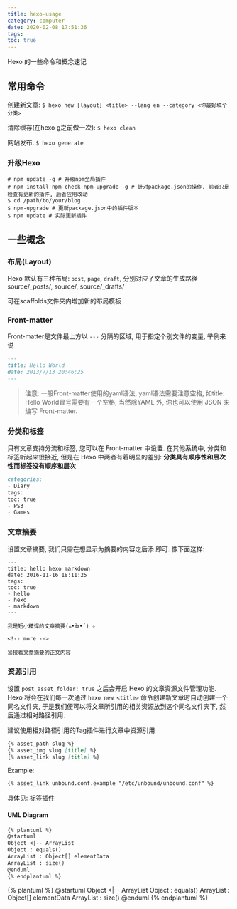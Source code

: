 ```yaml
---
title: hexo-usage
category: computer
date: 2020-02-08 17:51:36
tags:
toc: true
---
```


Hexo 的一些命令和概念速记

<!-- more -->

## 常用命令

创建新文章: `$ hexo new [layout] <title> --lang en --category <你最好填个分类>`

清除缓存(在hexo g之前做一次): `$ hexo clean`

网站发布: `$ hexo generate`

### 升级Hexo

```console
# npm update -g # 升级npm全局插件
# npm install npm-check npm-upgrade -g # 针对package.json的操作, 前者只是检查有更新的插件, 后者应用改动
$ cd /path/to/your/blog
$ npm-upgrade # 更新package.json中的插件版本
$ npm update # 实际更新插件
```

## 一些概念

### 布局(Layout)

Hexo 默认有三种布局: `post`, `page`, `draft`, 分别对应了文章的生成路径source/_posts/, source/, source/_drafts/

可在scaffolds文件夹内增加新的布局模板

### Front-matter

Front-matter是文件最上方以 `---` 分隔的区域, 用于指定个别文件的变量, 举例来说

```markdown
---
title: Hello World
date: 2013/7/13 20:46:25
---
```

> 注意: 一般Front-matter使用的yaml语法, yaml语法需要注意空格, 如title: Hello World冒号需要有一个空格, 当然除YAML 外, 你也可以使用 JSON 来编写 Front-matter.

### 分类和标签

只有文章支持分流和标签, 您可以在 Front-matter 中设置. 在其他系统中, 分类和标签听起来很接近, 但是在 Hexo 中两者有着明显的差别: **分类具有顺序性和层次性而标签没有顺序和层次**

```markdown
categories:
- Diary
tags:
toc: true
- PS3
- Games
```

### 文章摘要

设置文章摘要, 我们只需在想显示为摘要的内容之后添 <!-- more --> 即可. 像下面这样:

```
---
title: hello hexo markdown
date: 2016-11-16 18:11:25
tags:
toc: true
- hello
- hexo
- markdown
---

我是短小精悍的文章摘要(๑•̀ㅂ•́) ✧

<!-- more -->

紧接着文章摘要的正文内容
```

### 资源引用

设置 `post_asset_folder: true` 之后会开启 Hexo 的文章资源文件管理功能. Hexo 将会在我们每一次通过 `hexo new <title>` 命令创建新文章时自动创建一个同名文件夹, 于是我们便可以将文章所引用的相关资源放到这个同名文件夹下, 然后通过相对路径引用.

建议使用相对路径引用的Tag插件进行文章中资源引用

```markdown
{% asset_path slug %}
{% asset_img slug [title] %}
{% asset_link slug [title] %}
```

Example:

```markdown
{% asset_link unbound.conf.example "/etc/unbound/unbound.conf" %}
```

具体见: [标签插件](https://hexo.io/zh-cn/docs/tag-plugins.html)

#### UML Diagram

```markdown
{% plantuml %}
@startuml
Object <|-- ArrayList
Object : equals()
ArrayList : Object[] elementData
ArrayList : size()
@enduml
{% endplantuml %}
```

{% plantuml %}
@startuml
Object <|-- ArrayList
Object : equals()
ArrayList : Object[] elementData
ArrayList : size()
@enduml
{% endplantuml %}